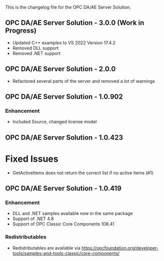 This is the changelog file for the OPC DA/AE Server Solution.

## OPC DA/AE Server Solution - 3.0.0 (Work in Progress)
- Updated C++ examples to VS 2022 Version 17.4.2
- Removed DLL support
- Removed .NET support

## OPC DA/AE Server Solution - 2.0.0
- Refactored several parts of the server and removed a lot of warnings

## OPC DA/AE Server Solution - 1.0.902

###	Enhancement
- Included Source, changed license model

## OPC DA/AE Server Solution - 1.0.423

# Fixed Issues
- GetActiveItems does not return the correct list if no active items (#1)

## OPC DA/AE Server Solution - 1.0.419

###	Enhancement
- DLL and .NET samples available now in the same package
- Support of .NET 4.8
- Support of OPC Classic Core Components 108.41

###	Redistributables
- Redistributables are available via https://opcfoundation.org/developer-tools/samples-and-tools-classic/core-components/